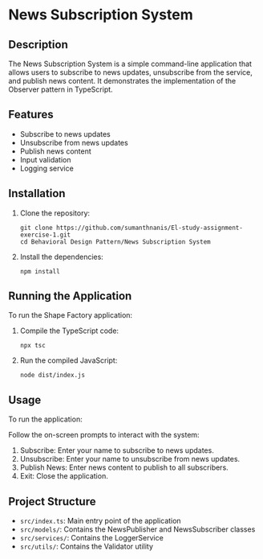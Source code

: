 # News Subscription System

## Description

The News Subscription System is a simple command-line application that allows users to subscribe to news updates, unsubscribe from the service, and publish news content. It demonstrates the implementation of the Observer pattern in TypeScript.

## Features

- Subscribe to news updates
- Unsubscribe from news updates
- Publish news content
- Input validation
- Logging service

 ## Installation

1. Clone the repository:
   ```
   git clone https://github.com/sumanthnanis/El-study-assignment-exercise-1.git
   cd Behavioral Design Pattern/News Subscription System
   ```

2. Install the dependencies:
   ```
   npm install
   ```

## Running the Application

To run the Shape Factory application:

1. Compile the TypeScript code:
   ```
   npx tsc
   ```

2. Run the compiled JavaScript:
   ```
   node dist/index.js
   ```
## Usage

To run the application:
   
Follow the on-screen prompts to interact with the system:

1. Subscribe: Enter your name to subscribe to news updates.
2. Unsubscribe: Enter your name to unsubscribe from news updates.
3. Publish News: Enter news content to publish to all subscribers.
4. Exit: Close the application.

## Project Structure

- `src/index.ts`: Main entry point of the application
- `src/models/`: Contains the NewsPublisher and NewsSubscriber classes
- `src/services/`: Contains the LoggerService
- `src/utils/`: Contains the Validator utility


